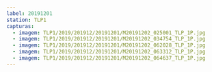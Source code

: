 ```yaml
---
label: 20191201
station: TLP1
capturas:
  - imagem: TLP1/2019/201912/20191201/M20191202_025001_TLP_1P.jpg
  - imagem: TLP1/2019/201912/20191201/M20191202_034754_TLP_1P.jpg
  - imagem: TLP1/2019/201912/20191201/M20191202_062028_TLP_1P.jpg
  - imagem: TLP1/2019/201912/20191201/M20191202_063312_TLP_1P.jpg
  - imagem: TLP1/2019/201912/20191201/M20191202_064637_TLP_1P.jpg
---
```

